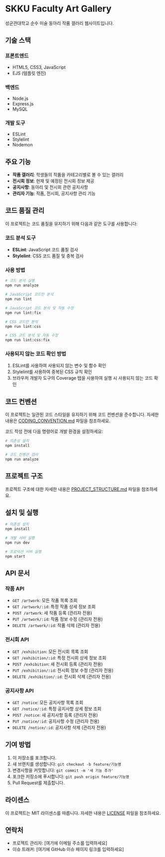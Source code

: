 # SKKU Faculty Art Gallery

성균관대학교 순수 미술 동아리 작품 갤러리 웹사이트입니다.

## 기술 스택

### 프론트엔드
- HTML5, CSS3, JavaScript
- EJS (템플릿 엔진)

### 백엔드
- Node.js
- Express.js
- MySQL

### 개발 도구
- ESLint
- Stylelint
- Nodemon

## 주요 기능

- **작품 갤러리**: 학생들의 작품을 카테고리별로 볼 수 있는 갤러리
- **전시회 정보**: 현재 및 예정된 전시회 정보 제공
- **공지사항**: 동아리 및 전시회 관련 공지사항
- **관리자 기능**: 작품, 전시회, 공지사항 관리 기능

## 코드 품질 관리

이 프로젝트는 코드 품질을 유지하기 위해 다음과 같은 도구를 사용합니다:

### 코드 분석 도구

- **ESLint**: JavaScript 코드 품질 검사
- **Stylelint**: CSS 코드 품질 및 중복 검사

### 사용 방법

```bash
# 코드 분석 실행
npm run analyze

# JavaScript 코드만 분석
npm run lint

# JavaScript 코드 분석 및 자동 수정
npm run lint:fix

# CSS 코드만 분석
npm run lint:css

# CSS 코드 분석 및 자동 수정
npm run lint:css:fix
```

### 사용되지 않는 코드 확인 방법

1. ESLint를 사용하여 사용되지 않는 변수 및 함수 확인
2. Stylelint를 사용하여 중복된 CSS 규칙 확인
3. 브라우저 개발자 도구의 Coverage 탭을 사용하여 실행 시 사용되지 않는 코드 확인

## 코드 컨벤션

이 프로젝트는 일관된 코드 스타일을 유지하기 위해 코드 컨벤션을 준수합니다.
자세한 내용은 [CODING_CONVENTION.md](docs/CODING_CONVENTION.md) 파일을 참조하세요.

코드 작성 전에 다음 명령어로 개발 환경을 설정하세요:

```bash
# 의존성 설치
npm install

# 코드 컨벤션 검사
npm run analyze
```

## 프로젝트 구조

프로젝트 구조에 대한 자세한 내용은 [PROJECT_STRUCTURE.md](docs/PROJECT_STRUCTURE.md) 파일을 참조하세요.

## 설치 및 실행

```bash
# 의존성 설치
npm install

# 개발 서버 실행
npm run dev

# 프로덕션 서버 실행
npm start
```

## API 문서

### 작품 API
- `GET /artwork`: 모든 작품 목록 조회
- `GET /artwork/:id`: 특정 작품 상세 정보 조회
- `POST /artwork`: 새 작품 등록 (관리자 전용)
- `PUT /artwork/:id`: 작품 정보 수정 (관리자 전용)
- `DELETE /artwork/:id`: 작품 삭제 (관리자 전용)

### 전시회 API
- `GET /exhibition`: 모든 전시회 목록 조회
- `GET /exhibition/:id`: 특정 전시회 상세 정보 조회
- `POST /exhibition`: 새 전시회 등록 (관리자 전용)
- `PUT /exhibition/:id`: 전시회 정보 수정 (관리자 전용)
- `DELETE /exhibition/:id`: 전시회 삭제 (관리자 전용)

### 공지사항 API
- `GET /notice`: 모든 공지사항 목록 조회
- `GET /notice/:id`: 특정 공지사항 상세 정보 조회
- `POST /notice`: 새 공지사항 등록 (관리자 전용)
- `PUT /notice/:id`: 공지사항 수정 (관리자 전용)
- `DELETE /notice/:id`: 공지사항 삭제 (관리자 전용)

## 기여 방법

1. 이 저장소를 포크합니다.
2. 새 브랜치를 생성합니다: `git checkout -b feature/기능명`
3. 변경사항을 커밋합니다: `git commit -m '새 기능 추가'`
4. 포크한 저장소에 푸시합니다: `git push origin feature/기능명`
5. Pull Request를 제출합니다.

## 라이센스

이 프로젝트는 MIT 라이센스를 따릅니다. 자세한 내용은 [LICENSE](LICENSE) 파일을 참조하세요.

## 연락처

- 프로젝트 관리자: [여기에 이메일 주소를 입력하세요]
- 이슈 트래커: [여기에 GitHub 이슈 페이지 링크를 입력하세요]
